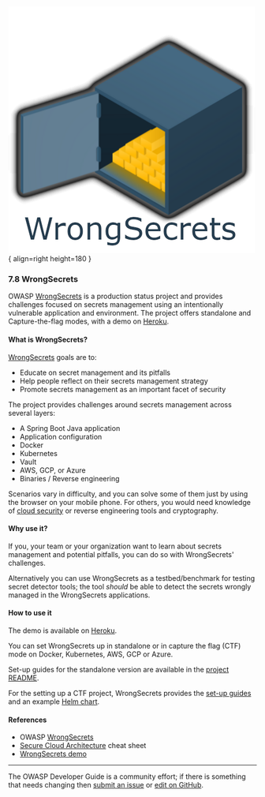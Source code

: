 ![WrongSecrets logo](../assets/images/logos/wrongsecrets.png "OWASP WrongSecrets"){ align=right height=180 }

### 7.8 WrongSecrets

OWASP [WrongSecrets][wrongsecrets-project] is a production status project
and provides challenges focused on secrets management using an intentionally vulnerable application and environment.
The project offers standalone and Capture-the-flag modes, with a demo on [Heroku][wsheroku].

#### What is WrongSecrets?

[WrongSecrets][wrongsecrets] goals are to:

* Educate on secret management and its pitfalls
* Help people reflect on their secrets management strategy
* Promote secrets management as an important facet of security

The project provides challenges around secrets management across several layers:

* A Spring Boot Java application
* Application configuration
* Docker
* Kubernetes
* Vault
* AWS, GCP, or Azure
* Binaries / Reverse engineering

Scenarios vary in difficulty, and you can solve some of them just by using the browser on your mobile phone.
For others, you would need knowledge of [cloud security][cscloud] or reverse engineering tools and cryptography.

#### Why use it?

If you, your team or your organization want to learn about secrets management and potential pitfalls,
you can do so with WrongSecrets' challenges.

Alternatively you can use WrongSecrets as a testbed/benchmark for testing secret detector tools;
the tool _should_ be able to detect the secrets wrongly managed in the WrongSecrets applications.

#### How to use it

The demo is available on [Heroku][wsheroku].

You can set WrongSecrets up in standalone or in capture the flag (CTF) mode on Docker, Kubernetes, AWS, GCP or Azure.

Set-up guides for the standalone version are available in the [project README][readme].

For the setting up a CTF project, WrongSecrets provides the [set-up guides][ctf]
and an example [Helm chart][wrongsecrets-helm].

#### References

* OWASP [WrongSecrets][wrongsecrets-project]
* [Secure Cloud Architecture][cscloud] cheat sheet
* [WrongSecrets demo][wsheroku]

---

The OWASP Developer Guide is a community effort; if there is something that needs changing
then [submit an issue][issue0908] or [edit on GitHub][edit0908].

[cscloud]: https://cheatsheetseries.owasp.org/cheatsheets/Secure_Cloud_Architecture_Cheat_Sheet
[ctf]: https://github.com/OWASP/wrongsecrets/blob/master/ctf-instructions.md
[edit0908]: https://github.com/OWASP/DevGuide/blob/main/docs/07-training-education/08-wrongsecrets.md
[wsheroku]: https://wrongsecrets.herokuapp.com/
[issue0908]: https://github.com/OWASP/DevGuide/issues/new?labels=content&template=request.md&title=Update:%2007-training-education/08-wrongsecrets
[readme]: https://github.com/OWASP/wrongsecrets/blob/master/README.md
[wrongsecrets]: https://github.com/OWASP/wrongsecrets
[wrongsecrets-helm]: https://owasp.org/wrongsecrets-ctf-party/
[wrongsecrets-project]: https://owasp.org/www-project-wrongsecrets/
